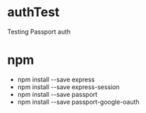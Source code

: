 # authTest
Testing Passport auth

# npm
* npm install --save express
* npm install --save express-session
* npm install --save passport
* npm install --save passport-google-oauth
